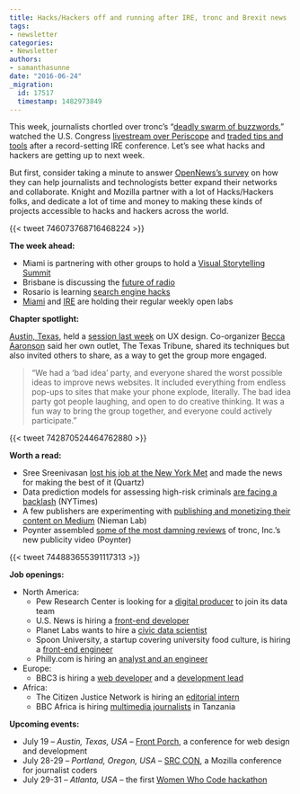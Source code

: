 ```yaml
---
title: Hacks/Hackers off and running after IRE, tronc and Brexit news
tags:
- newsletter
categories:
- Newsletter
authors:
- samanthasunne
date: "2016-06-24"
_migration:
  id: 17517
  timestamp: 1482973849
---
```


This week, journalists chortled over tronc&#8217;s &#8220;[deadly swarm of buzzwords][1],&#8221; watched the U.S. Congress [livestream over Periscope][2] and [traded tips and tools][3] after a record-setting IRE conference. Let&#8217;s see what hacks and hackers are getting up to next week.

But first, consider taking a minute to answer [OpenNews&#8217;s survey][4] on how they can help journalists and technologists better expand their networks and collaborate. Knight and Mozilla partner with a lot of Hacks/Hackers folks, and dedicate a lot of time and money to making these kinds of projects accessible to hacks and hackers across the world.

{{< tweet 746073768716468224 >}}

**The week ahead:**

  * Miami is partnering with other groups to hold a [Visual Storytelling Summit][5]
  * Brisbane is discussing the [future of radio][6]
  * Rosario is learning [search engine hacks][7]
  * [Miami][8] and [IRE][9] are holding their regular weekly open labs

**Chapter spotlight:**

[Austin, Texas][10], held a [session last week][11] on UX design. Co-organizer [Becca Aaronson][12] said her own outlet, The Texas Tribune, shared its techniques but also invited others to share, as a way to get the group more engaged.

> &#8220;We had a &#8216;bad idea&#8217; party, and everyone shared the worst possible ideas to improve news websites. It included everything from endless pop-ups to sites that make your phone explode, literally. The bad idea party got people laughing, and open to do creative thinking. It was a fun way to bring the group together, and everyone could actively participate.&#8221;

{{< tweet 742870524464762880 >}}

**Worth a read:**

  * Sree Sreenivasan [lost his job at the New York Met][13] and made the news for making the best of it (Quartz)
  * Data prediction models for assessing high-risk criminals [are facing a backlash][14] (NYTimes)
  * A few publishers are experimenting with [publishing and monetizing their content on Medium][15] (Nieman Lab)
  * Poynter assembled [some of the most damning reviews][16] of tronc, Inc.&#8217;s new publicity video (Poynter)

{{< tweet 744883655391117313 >}}

**Job openings:**

  * North America: 
      * Pew Research Center is looking for a [digital producer][17] to join its data team
      * U.S. News is hiring a [front-end developer][18]
      * Planet Labs wants to hire a [civic data scientist][19]
      * Spoon University, a startup covering university food culture, is hiring a [front-end engineer][20]
      * Philly.com is hiring an [analyst and an engineer][21]
  * Europe: 
      * BBC3 is hiring a [web developer][22] and a [development lead][23]
  * Africa: 
      * The Citizen Justice Network is hiring an [editorial intern][24]
      * BBC Africa is hiring [multimedia journalists][25] in Tanzania

**Upcoming events:**

  * July 19 &#8211; _Austin, Texas, USA_ &#8211; [Front Porch][26], a conference for web design and development
  * July 28-29 &#8211; _Portland, Oregon, USA_ &#8211; [SRC CON][27], a Mozilla conference for journalist coders
  * July 29-31 &#8211; _Atlanta, USA_ &#8211; the first [Women Who Code hackathon][28]

 [1]: http://www.slate.com/blogs/moneybox/2016/06/20/tronc_s_introduction_video_is_a_horrifying_swarm_of_buzzwords.html
 [2]: http://www.theverge.com/2016/6/22/12008592/c-span-congress-periscope-facebook-live
 [3]: https://twitter.com/hashtag/IRE16?src=hash
 [4]: http://www.surveygizmo.com/s3/2837072/Knight-Mozilla-OpenNews
 [5]: http://www.meetup.com/Hacks-Hackers-Miami/events/231299304/
 [6]: http://www.meetup.com/Hacks-Hackers-Brisbane/events/231355694/
 [7]: http://www.meetup.com/Hacks-Hackers-Rosario/events/231512923/
 [8]: http://www.meetup.com/Hacks-Hackers-Miami/
 [9]: http://www.meetup.com/hackshackersIRE/
 [10]: http://www.meetup.com/Hacks-Hackers-Austin/
 [11]: http://www.meetup.com/Hacks-Hackers-Austin/events/231570311/
 [12]: https://twitter.com/becca_aa
 [13]: http://qz.com/711943/sree-sreenivasan-how-to-spin-getting-fired-from-your-high-profile-job-into-a-delightful-digital-campaign/
 [14]: http://www.nytimes.com/2016/06/23/us/backlash-in-wisconsin-against-using-data-to-foretell-defendants-futures.html
 [15]: http://www.niemanlab.org/2016/06/mediums-team-did-everything-how-5-publishers-transitioned-their-sites-to-medium/
 [16]: http://www.poynter.org/2016/the-early-reviews-of-troncs-branding-videos-are-in-and-theyre-not-good/417785/
 [17]: https://jobs-prc.icims.com/jobs/4616/digital-producer-writer/job?mobile=false&width=960&height=500&bga=true&needsRedirect=false&jan1offset=-300&jun1offset=-240
 [18]: https://www.linkedin.com/jobs2/cap/view/140791482?pathWildcard=140791482&trk=job_capjs
 [19]: https://www.planet.com/company/careers/jobs/?gh_jid=232346
 [20]: http://spoonuniversity.com/jobs/front-end-engineer/
 [21]: https://beta.philly.com/2016/06/20/were-building-an-analytics-team-to-help-protect-journalism/
 [22]: http://careerssearch.bbc.co.uk/jobs/job/Web-Developer-BBC3/16829
 [23]: http://careerssearch.bbc.co.uk/jobs/job/Development-Lead-BBC-Three/16219
 [24]: http://www.journalism.co.za/blog/cjn-hiring-editorial-intern/
 [25]: http://ijnet.org/en/opportunities/bbc-africa-seeks-multimedia-journalists-tanzania
 [26]: http://frontporch.io/austin/
 [27]: http://srccon.org/
 [28]: http://www.wwcodehackathon.com/